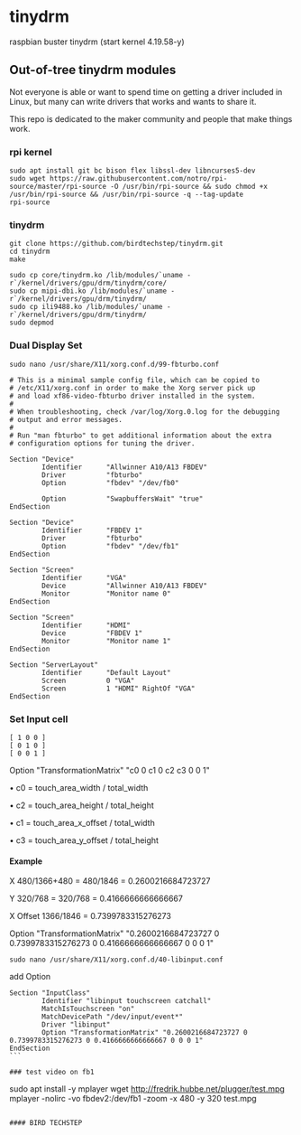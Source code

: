 # tinydrm
raspbian buster tinydrm (start kernel 4.19.58-y)

## Out-of-tree tinydrm modules

Not everyone is able or want to spend time on getting a driver included in Linux, but many can write drivers that works and wants to share it.

This repo is dedicated to the maker community and people that make things work.

### rpi kernel
~~~~
sudo apt install git bc bison flex libssl-dev libncurses5-dev
sudo wget https://raw.githubusercontent.com/notro/rpi-source/master/rpi-source -O /usr/bin/rpi-source && sudo chmod +x /usr/bin/rpi-source && /usr/bin/rpi-source -q --tag-update
rpi-source
~~~~

### tinydrm
~~~~
git clone https://github.com/birdtechstep/tinydrm.git
cd tinydrm
make

sudo cp core/tinydrm.ko /lib/modules/`uname -r`/kernel/drivers/gpu/drm/tinydrm/core/
sudo cp mipi-dbi.ko /lib/modules/`uname -r`/kernel/drivers/gpu/drm/tinydrm/
sudo cp ili9488.ko /lib/modules/`uname -r`/kernel/drivers/gpu/drm/tinydrm/
sudo depmod
~~~~

### Dual Display Set
~~~~
sudo nano /usr/share/X11/xorg.conf.d/99-fbturbo.conf
~~~~

~~~~
# This is a minimal sample config file, which can be copied to
# /etc/X11/xorg.conf in order to make the Xorg server pick up
# and load xf86-video-fbturbo driver installed in the system.
#
# When troubleshooting, check /var/log/Xorg.0.log for the debugging
# output and error messages.
#
# Run "man fbturbo" to get additional information about the extra
# configuration options for tuning the driver.

Section "Device"
        Identifier      "Allwinner A10/A13 FBDEV"
        Driver          "fbturbo"
        Option          "fbdev" "/dev/fb0"

        Option          "SwapbuffersWait" "true"
EndSection

Section "Device"
        Identifier      "FBDEV 1"
        Driver          "fbturbo"
        Option          "fbdev" "/dev/fb1"
EndSection

Section "Screen"
        Identifier      "VGA"
        Device          "Allwinner A10/A13 FBDEV"
        Monitor         "Monitor name 0"
EndSection

Section "Screen"
        Identifier      "HDMI"
        Device          "FBDEV 1"
        Monitor         "Monitor name 1"
EndSection

Section "ServerLayout"
        Identifier      "Default Layout"
        Screen          0 "VGA"
        Screen          1 "HDMI" RightOf "VGA"
EndSection
~~~~

### Set Input cell
~~~~
[ 1 0 0 ]
[ 0 1 0 ]
[ 0 0 1 ]
~~~~
Option "TransformationMatrix" "c0 0 c1 0 c2 c3 0 0 1"

•	c0 = touch_area_width / total_width

•	c2 = touch_area_height / total_height

•	c1 = touch_area_x_offset / total_width

•	c3 = touch_area_y_offset / total_height

#### Example

X 480/1366+480 = 480/1846 = 0.2600216684723727

Y 320/768  = 320/768 = 0.4166666666666667

X Offset 1366/1846 = 0.7399783315276273


Option "TransformationMatrix" "0.2600216684723727 0 0.7399783315276273 0 0.4166666666666667 0 0 0 1"

~~~~
sudo nano /usr/share/X11/xorg.conf.d/40-libinput.conf
~~~~
add Option

~~~~
Section "InputClass"
        Identifier "libinput touchscreen catchall"
        MatchIsTouchscreen "on"
        MatchDevicePath "/dev/input/event*"
        Driver "libinput"
        Option "TransformationMatrix" "0.2600216684723727 0 0.7399783315276273 0 0.4166666666666667 0 0 0 1"
EndSection
```

### test video on fb1
~~~~
sudo apt install -y mplayer
wget http://fredrik.hubbe.net/plugger/test.mpg
mplayer -nolirc -vo fbdev2:/dev/fb1 -zoom -x 480 -y 320 test.mpg
~~~~

#### BIRD TECHSTEP
